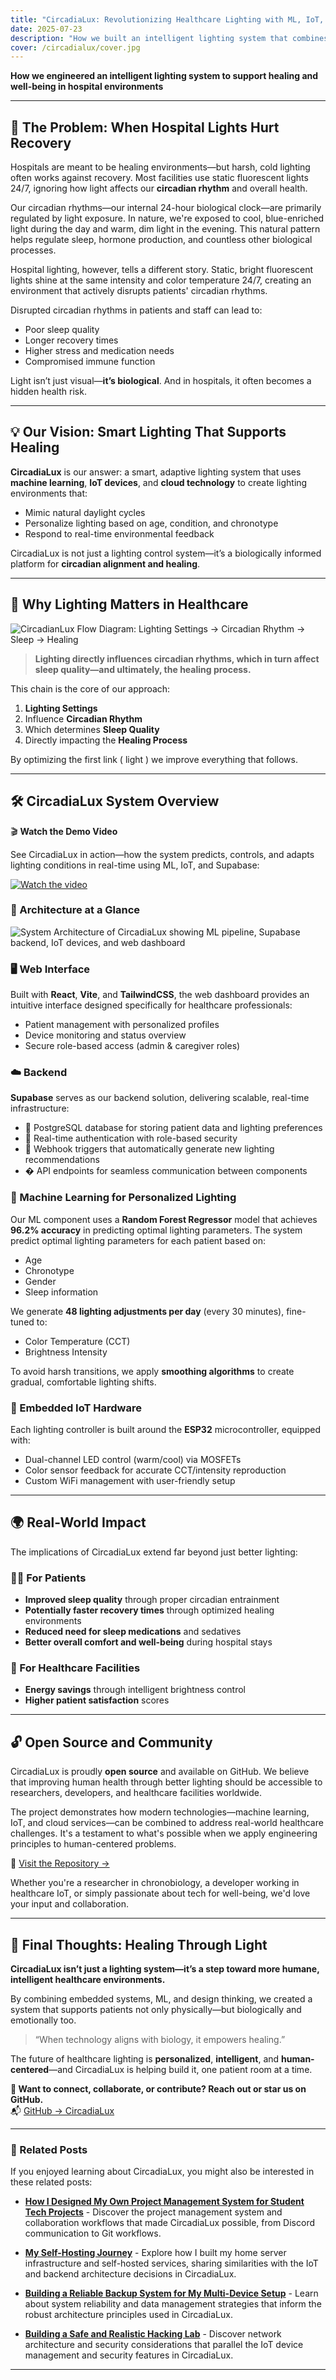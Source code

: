 ```yaml
---
title: "CircadiaLux: Revolutionizing Healthcare Lighting with ML, IoT, and Human-Centered Design"
date: 2025-07-23
description: "How we built an intelligent lighting system that combines machine learning, IoT devices, and modern web technologies to transform patient recovery in hospitals by respecting our natural biological rhythms."
cover: /circadialux/cover.jpg
---
```


**How we engineered an intelligent lighting system to support healing and well-being in hospital environments**

---

## 🌅 The Problem: When Hospital Lights Hurt Recovery

Hospitals are meant to be healing environments—but harsh, cold lighting often works against recovery. Most facilities use static fluorescent lights 24/7, ignoring how light affects our **circadian rhythm** and overall health.

Our circadian rhythms—our internal 24-hour biological clock—are primarily regulated by light exposure. In nature, we're exposed to cool, blue-enriched light during the day and warm, dim light in the evening. This natural pattern helps regulate sleep, hormone production, and countless other biological processes.

Hospital lighting, however, tells a different story. Static, bright fluorescent lights shine at the same intensity and color temperature 24/7, creating an environment that actively disrupts patients' circadian rhythms.

Disrupted circadian rhythms in patients and staff can lead to:

- Poor sleep quality  
- Longer recovery times  
- Higher stress and medication needs  
- Compromised immune function

Light isn’t just visual—**it’s biological**. And in hospitals, it often becomes a hidden health risk.

---

## 💡 Our Vision: Smart Lighting That Supports Healing

**CircadiaLux** is our answer: a smart, adaptive lighting system that uses **machine learning**, **IoT devices**, and **cloud technology** to create lighting environments that:

- Mimic natural daylight cycles  
- Personalize lighting based on age, condition, and chronotype  
- Respond to real-time environmental feedback  

CircadiaLux is not just a lighting control system—it’s a biologically informed platform for **circadian alignment and healing**.

---

## 🔄 Why Lighting Matters in Healthcare

![CircadianLux Flow Diagram: Lighting Settings → Circadian Rhythm → Sleep → Healing](/circadialux/process.png)

> **Lighting directly influences circadian rhythms, which in turn affect sleep quality—and ultimately, the healing process.**

This chain is the core of our approach:

1. **Lighting Settings**  
2. Influence **Circadian Rhythm**  
3. Which determines **Sleep Quality**  
4. Directly impacting the **Healing Process**

By optimizing the first link ( light ) we improve everything that follows.

---

## 🛠️ CircadiaLux System Overview

🎬 **Watch the Demo Video**

See CircadiaLux in action—how the system predicts, controls, and adapts lighting conditions in real-time using ML, IoT, and Supabase:

[![Watch the video](https://img.youtube.com/vi/5K2pWXJpNYY/maxresdefault.jpg)](https://youtu.be/5K2pWXJpNYY)

### 🧭 Architecture at a Glance

![System Architecture of CircadiaLux showing ML pipeline, Supabase backend, IoT devices, and web dashboard](/circadialux/architectureDiagram.png)


### 🖥️ Web Interface

Built with **React**, **Vite**, and **TailwindCSS**, the web dashboard provides an intuitive interface designed specifically for healthcare professionals:

- Patient management with personalized profiles  
- Device monitoring and status overview 
- Secure role-based access (admin & caregiver roles)

### ☁️ Backend

**Supabase** serves as our backend solution, delivering scalable, real-time infrastructure:

- 🔐 PostgreSQL database for storing patient data and lighting preferences  
- 🔐 Real-time authentication with role-based security  
- 📡 Webhook triggers that automatically generate new lighting recommendations  
- �️ API endpoints for seamless communication between components

### 🤖 Machine Learning for Personalized Lighting

Our ML component uses a **Random Forest Regressor** model that achieves **96.2% accuracy** in predicting optimal lighting parameters. The system predict optimal lighting parameters for each patient based on:

- Age  
- Chronotype  
- Gender 
- Sleep information

We generate **48 lighting adjustments per day** (every 30 minutes), fine-tuned to:

- Color Temperature (CCT)  
- Brightness Intensity  

To avoid harsh transitions, we apply **smoothing algorithms** to create gradual, comfortable lighting shifts.

### 🔌 Embedded IoT Hardware

Each lighting controller is built around the **ESP32** microcontroller, equipped with:

- Dual-channel LED control (warm/cool) via MOSFETs  
- Color sensor feedback for accurate CCT/intensity reproduction  
- Custom WiFi management with user-friendly setup  

---

## 🌍 Real-World Impact

The implications of CircadiaLux extend far beyond just better lighting:

### 🧑‍⚕️ For Patients
- **Improved sleep quality** through proper circadian entrainment  
- **Potentially faster recovery times** through optimized healing environments  
- **Reduced need for sleep medications** and sedatives  
- **Better overall comfort and well-being** during hospital stays  

### 🏥 For Healthcare Facilities
- **Energy savings** through intelligent brightness control   
- **Higher patient satisfaction** scores 

---

## 🔓 Open Source and Community

CircadiaLux is proudly **open source** and available on GitHub. We believe that improving human health through better lighting should be accessible to researchers, developers, and healthcare facilities worldwide.

The project demonstrates how modern technologies—machine learning, IoT, and cloud services—can be combined to address real-world healthcare challenges. It's a testament to what's possible when we apply engineering principles to human-centered problems.

🔗 [Visit the Repository →](https://github.com/kavindalj/CircadiaLux)

Whether you're a researcher in chronobiology, a developer working in healthcare IoT, or simply passionate about tech for well-being, we'd love your input and collaboration.

---

## 🧠 Final Thoughts: Healing Through Light

**CircadiaLux isn’t just a lighting system—it’s a step toward more humane, intelligent healthcare environments.**

By combining embedded systems, ML, and design thinking, we created a system that supports patients not only physically—but biologically and emotionally too.

> “When technology aligns with biology, it empowers healing.”

The future of healthcare lighting is **personalized**, **intelligent**, and **human-centered**—and CircadiaLux is helping build it, one patient room at a time.

**👥 Want to connect, collaborate, or contribute? Reach out or star us on GitHub.**  
📬 [GitHub → CircadiaLux](https://github.com/kavindalj/CircadiaLux)

---

### 🔗 Related Posts

If you enjoyed learning about CircadiaLux, you might also be interested in these related posts:

- **[How I Designed My Own Project Management System for Student Tech Projects](https://blog.kavindalj.me/blog/designingMyProjectManagementSystem)** - Discover the project management system and collaboration workflows that made CircadiaLux possible, from Discord communication to Git workflows.

- **[My Self-Hosting Journey](https://blog.kavindalj.me/blog/mySelfHostingJourney)** - Explore how I built my home server infrastructure and self-hosted services, sharing similarities with the IoT and backend architecture decisions in CircadiaLux.

- **[Building a Reliable Backup System for My Multi-Device Setup](https://blog.kavindalj.me/blog/buildingAReliableBackupSystem)** - Learn about system reliability and data management strategies that inform the robust architecture principles used in CircadiaLux.

- **[Building a Safe and Realistic Hacking Lab](https://blog.kavindalj.me/blog/buildingASafeAndRealisticHackingLab)** - Discover network architecture and security considerations that parallel the IoT device management and security features in CircadiaLux.

---
